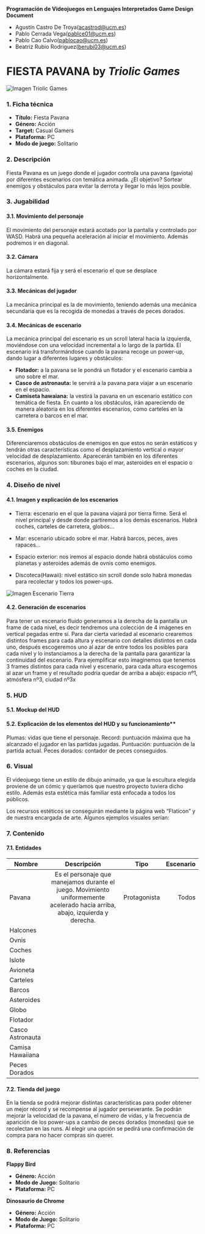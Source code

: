 **Programación de Videojuegos en Lenguajes Interpretados
Game Design Document**

- Agustín Castro De Troya(acastrod@ucm.es)
- Pablo Cerrada Vega(pablce01@ucm.es)
- Pablo Cao Calvo(pablocao@ucm.es)
- Beatriz Rubio Rodríguez(berubi03@ucm.es) 


# FIESTA PAVANA by ***Triolic Games***
 

![Imagen Triolic Games](https://raw.githubusercontent.com/AgusCDT/FiestaPavana/blob/main/assets/imagenes/otras/TRIOLIC.png)


### 1. Ficha técnica
- **Título:** Fiesta Pavana 
- **Género:** Acción
- **Target:** Casual Gamers
- **Plataforma:** PC
- **Modo de juego:** Solitario


### 2. Descripción
Fiesta Pavana es un juego donde el jugador controla una pavana (gaviota) por diferentes escenarios con temática animada. ¿El objetivo? Sortear enemigos y obstáculos para evitar la derrota y llegar lo más lejos posible.


### 3.	Jugabilidad

#### 3.1. Movimiento del personaje
El movimiento del personaje estará acotado por la pantalla y controlado por WASD. Habrá una pequeña aceleración al iniciar el movimiento. Además podremos ir en diagonal.

#### 3.2. Cámara
La cámara estará fija y será el escenario el que se desplace horizontalmente.

#### 3.3. Mecánicas del jugador
La mecánica principal es la de movimiento, teniendo además una mecánica secundaria que es la recogida de monedas a través de peces dorados.

#### 3.4. Mecánicas de escenario
La mecánica principal del escenario es un scroll lateral hacia la izquierda, moviéndose con una velocidad incremental a lo largo de la partida. El escenario irá transformándose cuando la pavana recoge un power-up, dando lugar a diferentes lugares y obstáculos:
- **Flotador:** a la pavana se le pondrá un flotador y el escenario cambia a uno sobre el mar.
- **Casco de astronauta:** le servirá a la pavana para viajar a un escenario en el espacio.
- **Camiseta hawaiana:** la vestirá la pavana en un escenario estático con temática de fiesta.
En cuanto a los obstáculos, irán apareciendo de manera aleatoria en los diferentes escenarios, como carteles en la carretera o barcos en el mar.


#### 3.5. Enemigos
Diferenciaremos obstáculos de enemigos en que estos no serán estáticos y tendrán otras características como el desplazamiento vertical o mayor velocidad de desplazamiento.
Aparecerán también en los diferentes escenarios, algunos son: tiburones bajo el mar, asteroides en el espacio o coches en la ciudad.




### 4. Diseño de nivel
#### 4.1. Imagen y explicación de los escenarios


- Tierra: escenario en el que la pavana viajará por tierra firme. Será el nivel principal y desde donde partiremos a los demás escenarios. Habrá coches, carteles de carretera, globos...


- Mar: escenario ubicado sobre el mar. Habrá barcos, peces, aves rapaces...


- Espacio exterior: nos iremos al espacio donde habrá obstáculos como planetas y asteroides además de ovnis como enemigos.


- Discoteca(Hawaii): nivel estático sin scroll donde solo habrá monedas para recolectar y todos los power-ups.


![Imagen Escenario Tierra](https://raw.githubusercontent.com/AgusCDT/FiestaPavana/blob/main/assets/escenarios/Tierra/Carretera/Carretera.jpg)



#### 4.2. Generación de escenarios
Para tener un escenario fluido generamos a la derecha de la pantalla un frame de cada nivel, es decir tendremos una colección de 4 imágenes en vertical pegadas entre sí. Para dar cierta variedad al escenario crearemos distintos frames para cada altura y escenario con detalles distintos en cada uno, después escogeremos uno al azar de entre todos los posibles para cada nivel y lo instanciamos a la derecha de la pantalla para garantizar la continuidad del escenario. Para ejemplificar esto imaginemos que tenemos 3 frames distintos para cada nivel y escenario, para cada altura escogemos al azar un frame y el resultado podría quedar de arriba a abajo: espacio nº1, atmósfera nº3, ciudad nº3x



### 5.	HUD
#### 5.1. Mockup del HUD

#### 5.2. Explicación de los elementos del HUD y su funcionamiento**

Plumas: vidas que tiene el personaje.
Record: puntuación máxima que ha alcanzado el jugador en las partidas jugadas.
Puntuación: puntuación de la partida actual.
Peces dorados: contador de peces conseguidos.



### **6. Visual**
El videojuego tiene un estilo de dibujo animado, ya que la escultura elegida proviene de un cómic y queríamos que nuestro proyecto tuviera dicho estilo. Además esta estética más familiar está enfocada a todos los públicos.

Los recursos estéticos se conseguirán mediante la página web “Flaticon” y de nuestra encargada de arte. Algunos ejemplos visuales serían:


### **7. Contenido**

#### **7.1. Entidades**

| Nombre    | Descripción | Tipo | Escenario |
|-----------|:-----------:|:----:|----------:|
|Pavana     |Es el personaje que manejamos durante el juego. Movimiento uniformemente acelerado hacia arriba, abajo, izquierda y derecha.|Protagonista|Todos|
|Halcones   |
|Ovnis      |
|Coches     |
|Islote     |
|Avioneta   |
|Carteles   |
|Barcos     |
|Asteroides |
|Globo      |
|Flotador   |
|Casco Astronauta|
|Camisa Hawaiiana|
|Peces Dorados|




#### **7.2. Tienda del juego**

En la tienda se podrá mejorar distintas características para poder obtener un mejor récord y se recompense al jugador perseverante.
Se podrán mejorar la velocidad de la pavana, el número de vidas, y la frecuencia de aparición de los power-ups a cambio de peces dorados (monedas) que se recolectan en las runs.
Al elegir una opción se pedirá una confirmación de compra para no hacer compras sin querer.


### **8. Referencias**

**Flappy Bird**
- **Género:** Acción
- **Modo de Juego:** Solitario 
- **Plataforma:** PC



**Dinosaurio de Chrome**
- **Género:** Acción
- **Modo de Juego:** Solitario
- **Plataforma:** PC


